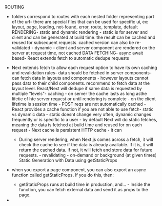 ROUTING
- folders correspond to routes with each nested folder representing part of the url- there are special files that can be used for specific ui, ex: layout, page, loading, not-found, error, route, template, default
RENDERING- static and dynamic rendering   - static is for server and client and can be generated at build time. the result can be cached and reused for subsequent requests. cached version can also be re-validated   - dynamic - client and server component are rendered on the server at request time, not cached
DATA FETCHING- async await based- React extends fetch to automatic dedupe  requests 
- Next extends fetch to allow each request option to have its own caching and revalidation rules- data should be fetched in server components- can fetch data in layouts and components  - however layouts cannot pass data to their child components. recommend to fetch data at the layout level. React/Next will dedupe if same data is requested by multiple "levels"- caching  - on server the cache lasts as long asthe lifetie of hte server request or until rendering is complete  - on the client lifetime is session time  - POST reqs are not automatically cached   - React provides a cache function if you are not able to use fetch- static vs dynamic data - static doesnt change very often, dynamic changes frequently or is specific to a user   - by default Next will do static fetches, meaning the data is fetched at build time and reused for on each request  - Next cache is persistent HTTP cache - it can 
   - During server rendering, when Next.js comes across a fetch, it will check the cache to see if the data is already available. If it is, it will return the cached data. If not, it will fetch and store data for future requests.  - revalidating - on-demand or background (at given times)
Static Generation with Data using getStaticProps

- when you export a page component, you can also export an async function called getStaticProps. If you do this, then:
    - getStaticProps runs at build time in production, and…    - Inside the function, you can fetch external data and send it as props to the page.
- 


